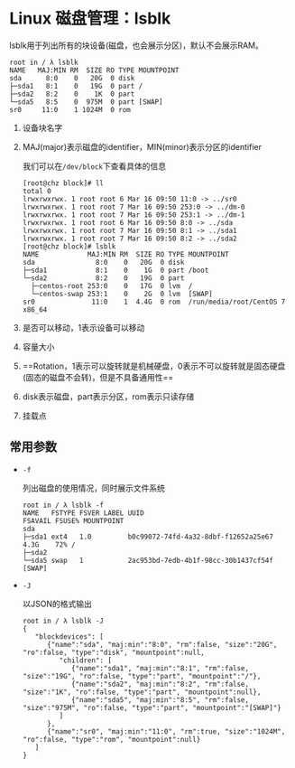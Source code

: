 # Linux 磁盘管理：lsblk

lsblk用于列出所有的块设备(磁盘，也会展示分区)，默认不会展示RAM。

```
root in / λ lsblk 
NAME   MAJ:MIN RM  SIZE RO TYPE MOUNTPOINT
sda      8:0    0   20G  0 disk 
├─sda1   8:1    0   19G  0 part /
├─sda2   8:2    0    1K  0 part 
└─sda5   8:5    0  975M  0 part [SWAP]
sr0     11:0    1 1024M  0 rom          
```

1. 设备块名字

2. MAJ(major)表示磁盘的identifier，MIN(minor)表示分区的identifier

   我们可以在`/dev/block`下查看具体的信息

   ```
   [root@chz block]# ll 
   total 0
   lrwxrwxrwx. 1 root root 6 Mar 16 09:50 11:0 -> ../sr0
   lrwxrwxrwx. 1 root root 7 Mar 16 09:50 253:0 -> ../dm-0
   lrwxrwxrwx. 1 root root 7 Mar 16 09:50 253:1 -> ../dm-1
   lrwxrwxrwx. 1 root root 6 Mar 16 09:50 8:0 -> ../sda
   lrwxrwxrwx. 1 root root 7 Mar 16 09:50 8:1 -> ../sda1
   lrwxrwxrwx. 1 root root 7 Mar 16 09:50 8:2 -> ../sda2
   [root@chz block]# lsblk
   NAME            MAJ:MIN RM  SIZE RO TYPE MOUNTPOINT
   sda               8:0    0   20G  0 disk 
   ├─sda1            8:1    0    1G  0 part /boot
   └─sda2            8:2    0   19G  0 part 
     ├─centos-root 253:0    0   17G  0 lvm  /
     └─centos-swap 253:1    0    2G  0 lvm  [SWAP]
   sr0              11:0    1  4.4G  0 rom  /run/media/root/CentOS 7 x86_64
   ```

3. 是否可以移动，1表示设备可以移动

4. 容量大小

5. ==Rotation，1表示可以旋转就是机械硬盘，0表示不可以旋转就是固态硬盘(固态的磁盘不会转)，但是不具备通用性==

6. disk表示磁盘，part表示分区，rom表示只读存储

7. 挂载点

## 常用参数

- `-f`

  列出磁盘的使用情况，同时展示文件系统

  ```
  root in / λ lsblk -f
  NAME   FSTYPE FSVER LABEL UUID                                 FSAVAIL FSUSE% MOUNTPOINT
  sda                                                                           
  ├─sda1 ext4   1.0         b0c99072-74fd-4a32-8dbf-f12652a25e67    4.3G    72% /
  ├─sda2                                                                        
  └─sda5 swap   1           2ac953bd-7edb-4b1f-98cc-30b1437cf54f                [SWAP]
  ```

- `-J`

  以JSON的格式输出

  ```
  root in / λ lsblk -J
  {
     "blockdevices": [
        {"name":"sda", "maj:min":"8:0", "rm":false, "size":"20G", "ro":false, "type":"disk", "mountpoint":null,
           "children": [
              {"name":"sda1", "maj:min":"8:1", "rm":false, "size":"19G", "ro":false, "type":"part", "mountpoint":"/"},
              {"name":"sda2", "maj:min":"8:2", "rm":false, "size":"1K", "ro":false, "type":"part", "mountpoint":null},
              {"name":"sda5", "maj:min":"8:5", "rm":false, "size":"975M", "ro":false, "type":"part", "mountpoint":"[SWAP]"}
           ]
        },
        {"name":"sr0", "maj:min":"11:0", "rm":true, "size":"1024M", "ro":false, "type":"rom", "mountpoint":null}
     ]
  }                          
  ```

  